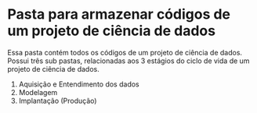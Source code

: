 # Pasta para armazenar códigos de um projeto de ciência de dados

Essa pasta contém todos os códigos de um projeto de ciência de dados. Possui três sub pastas, relacionadas aos 3 estágios do ciclo de vida de um projeto de ciência de dados.

1. Aquisição e Entendimento dos dados
2. Modelagem
3. Implantação (Produção)
